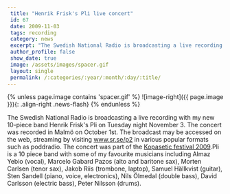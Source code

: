 ```yaml
---
 title: "Henrik Frisk's Pli live concert"
 id: 67
 date: 2009-11-03
 tags: recording
 category: news
 excerpt: "The Swedish National Radio is broadcasting a live recording with my new 10-piece band Henrik Frisk's Pli on Tuesday night November 3. The concert was recorded in Malmö on October 1st. The broadcast m..."
 author_profile: false
 show_date: true
 image: /assets/images/spacer.gif
 layout: single
 permalink: /:categories/:year/:month/:day/:title/
---
```

{% unless page.image contains 'spacer.gif' %}
   ![image-right]({{ page.image }}){: .align-right .news-flash}
{% endunless %}

The Swedish National Radio is broadcasting a live recording with my new 10-piece band Henrik Frisk's Pli on Tuesday night November 3. The concert was recorded in Malmö on October 1st. The broadcast may be accessed on the web, streaming by visiting <a href="http://www.sr.se/p2/">www.sr.se/p2</a> in various popular formats such as poddradio. The concert was part of the <a href="http://www.kopaseticproductions.se">Kopasetic festival 2009</a>.Pli is a 10 piece band with some of my favourite musicians including Almaz Yebio (vocal), Marcelo Gabard Pazos (alto and baritone sax), Morten Carlsen (tenor sax), Jakob Riis (trombone, laptop), Samuel Hällkvist (guitar), Sten Sandell (piano, voice, electronics), Nils Ölmedal (double bass), David Carlsson (electric bass), Peter Nilsson (drums).

